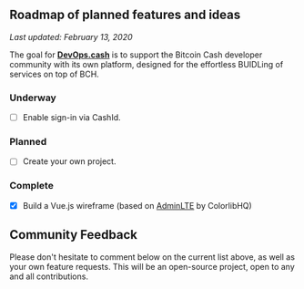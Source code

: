 ## Roadmap of planned features and ideas

_Last updated: February 13, 2020_

The goal for __[DevOps.cash](https://nito.cash/)__ is to support the Bitcoin Cash developer community with its own platform, designed for the effortless BUIDLing of services on top of BCH.

### Underway

- [ ] Enable sign-in via CashId.

### Planned

- [ ] Create your own project.

### Complete

- [x] Build a Vue.js wireframe (based on [AdminLTE](https://github.com/ColorlibHQ/AdminLTE) by ColorlibHQ)

## Community Feedback

Please don't hesitate to comment below on the current list above, as well as your own feature requests. This will be an open-source project, open to any and all contributions.
